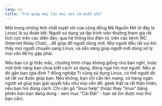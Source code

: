```yaml
---
lang: vi
title: "Trợ giúp mọi lúc mọi nơi và miễn phí"
---
```


Một trong những tính chất tuyệt vời của cộng đồng Mã Nguồn Mở (ở đây là Linux) là 
sự đoàn kết. Người sư dụng và lập trình viên thường tham gia rất tích cực trên các 
diễn đàn, qua hệ thống thư điện tử, trên các kênh IRC (Internet Relay Chat)... để 
giúp đỡ người dùng mới. Mọi người đều rất vui khi thấy mọi người chuyển sang Linux, và 
sẵn sàng giúp người mới dùng xử lý mọi vấn đề họ gặp phải.

Nếu bạn có gì thắc mắc, chương trình chạy không giống như bạn nghĩ, hoặc một tính 
năng bạn chưa biết cách sử dụng, đừng ngại hỏi mọi người. Nếu ai đó gần bạn (gia đình ? 
đồng nghiệp ?) cũng sử dụng Linux, có thể người đó sẽ rất vui được giúp bạn. Nếu không, 
bạn chỉ cần lên mạng, có hàng ngàn người sẽ giúp bạn giải quyết hầu như mọi vấn đề: geek 
thật ra rất thân thiện, nếu bạn hỏi đúng cách. Chỉ cần gõ "linux help" (hoặc thay "linux" 
bằng phiên bản bạn đang dùng - xem mục "Cài Đặt" - bạn sẽ tìm được mọi thứ bạn cần).




